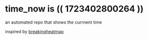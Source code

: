 # time_now is (( 1723402800264 ))

an automated repo that shows the currnent time

inspired by [breakingheatmap](https://github.com/breakingheatmap/breakingheatmap)